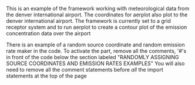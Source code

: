 This is an example of the framework working with meteorological data from the
denver international airport. The coordinates for aerplot also plot to the 
denver international airport. The framework is currently set to a grid 
receptor system and to run aerplot to create a contour plot of the 
emission concentration data over the airport

There is an example of a random source coordinate and random emission rate
maker in the code. To activate the part, remove all the comments, '#'s in front 
of the code below the section labeled 
"RANDOMLY ASSIGNING SOURCE COORDINATES AND EMISSION RATES EXAMPLES"
You will also need to remove all the comment statements before *all* the 
import statements at the top of the page